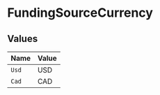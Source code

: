 # FundingSourceCurrency


## Values

| Name  | Value |
| ----- | ----- |
| `Usd` | USD   |
| `Cad` | CAD   |